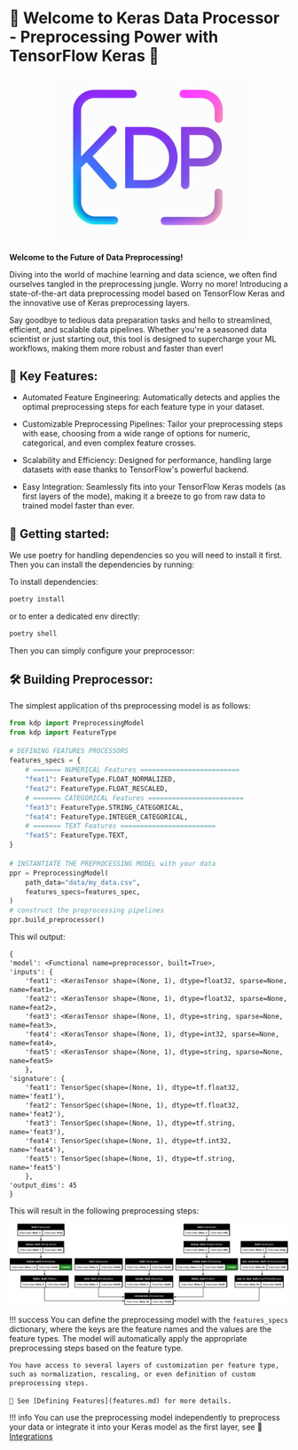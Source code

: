 # 🌟 Welcome to Keras Data Processor - Preprocessing Power with TensorFlow Keras 🌟

<p align="center">
  <img src="kdp_logo.png" width="350"/>
</p>

**Welcome to the Future of Data Preprocessing!**

Diving into the world of machine learning and data science, we often find ourselves tangled in the preprocessing jungle. Worry no more! Introducing a state-of-the-art data preprocessing model based on TensorFlow Keras and the innovative use of Keras preprocessing layers.

Say goodbye to tedious data preparation tasks and hello to streamlined, efficient, and scalable data pipelines. Whether you're a seasoned data scientist or just starting out, this tool is designed to supercharge your ML workflows, making them more robust and faster than ever!

## 🔑 Key Features:

- Automated Feature Engineering: Automatically detects and applies the optimal preprocessing steps for each feature type in your dataset.

- Customizable Preprocessing Pipelines: Tailor your preprocessing steps with ease, choosing from a wide range of options for numeric, categorical, and even complex feature crosses.

- Scalability and Efficiency: Designed for performance, handling large datasets with ease thanks to TensorFlow's powerful backend.

- Easy Integration: Seamlessly fits into your TensorFlow Keras models (as first layers of the mode), making it a breeze to go from raw data to trained model faster than ever.

## 🚀 Getting started:

We use poetry for handling dependencies so you will need to install it first.
Then you can install the dependencies by running:

To install dependencies:

```bash
poetry install
```

or to enter a dedicated env directly:

```bash
poetry shell
```

Then you can simply configure your preprocessor:

## 🛠️ Building Preprocessor:

The simplest application of ths preprocessing model is as follows:

```python
from kdp import PreprocessingModel
from kdp import FeatureType

# DEFINING FEATURES PROCESSORS
features_specs = {
    # ======= NUMERICAL Features =========================
    "feat1": FeatureType.FLOAT_NORMALIZED,
    "feat2": FeatureType.FLOAT_RESCALED,
    # ======= CATEGORICAL Features ========================
    "feat3": FeatureType.STRING_CATEGORICAL,
    "feat4": FeatureType.INTEGER_CATEGORICAL,
    # ======= TEXT Features ========================
    "feat5": FeatureType.TEXT,
}

# INSTANTIATE THE PREPROCESSING MODEL with your data
ppr = PreprocessingModel(
    path_data="data/my_data.csv",
    features_specs=features_spec,
)
# construct the preprocessing pipelines
ppr.build_preprocessor()
```

This wil output:

```JS
{
'model': <Functional name=preprocessor, built=True>,
'inputs': {
    'feat1': <KerasTensor shape=(None, 1), dtype=float32, sparse=None, name=feat1>,
    'feat2': <KerasTensor shape=(None, 1), dtype=float32, sparse=None, name=feat2>,
    'feat3': <KerasTensor shape=(None, 1), dtype=string, sparse=None, name=feat3>,
    'feat4': <KerasTensor shape=(None, 1), dtype=int32, sparse=None, name=feat4>,
    'feat5': <KerasTensor shape=(None, 1), dtype=string, sparse=None, name=feat5>
    },
'signature': {
    'feat1': TensorSpec(shape=(None, 1), dtype=tf.float32, name='feat1'),
    'feat2': TensorSpec(shape=(None, 1), dtype=tf.float32, name='feat2'),
    'feat3': TensorSpec(shape=(None, 1), dtype=tf.string, name='feat3'),
    'feat4': TensorSpec(shape=(None, 1), dtype=tf.int32, name='feat4'),
    'feat5': TensorSpec(shape=(None, 1), dtype=tf.string, name='feat5')
    },
'output_dims': 45
}
```

This will result in the following preprocessing steps:

<p align="center">
  <img src="imgs/Model_Architecture.png" width="800"/>
</p>

!!! success
You can define the preprocessing model with the `features_specs` dictionary, where the keys are the feature names and the values are the feature types. The model will automatically apply the appropriate preprocessing steps based on the feature type.

    You have access to several layers of customization per feature type, such as normalization, rescaling, or even definition of custom preprocessing steps.

    👀 See [Defining Features](features.md) for more details.

!!! info
You can use the preprocessing model independently to preprocess your data or integrate it into your Keras model as the first layer, see 👀 [Integrations](integrations.md)
